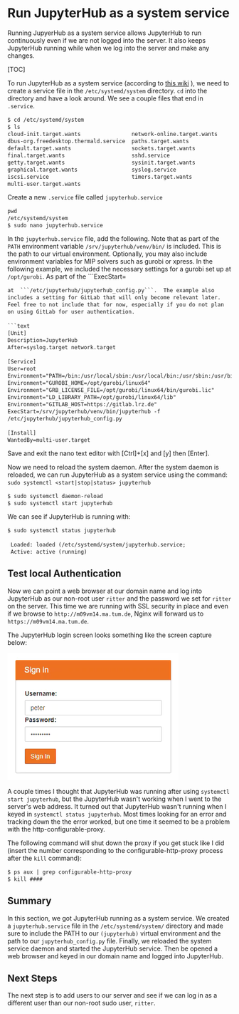 # Run JupyterHub as a system service

Running JupyerHub as a system service allows JupyterHub to run continuously even if we are not logged into the server. It also keeps JupyterHub running while when we log into the server and make any changes.

[TOC]

To run JupyterHub as a system service (according to [this wiki](https://github.com/jupyterhub/jupyterhub/wiki/Run-jupyterhub-as-a-system-service)
), we need to create a service file in the ```/etc/systemd/system``` directory. ```cd``` into the directory and have a look around. We see a couple files that end in ```.service```.

```text
$ cd /etc/systemd/system
$ ls
cloud-init.target.wants                network-online.target.wants
dbus-org.freedesktop.thermald.service  paths.target.wants
default.target.wants                   sockets.target.wants
final.target.wants                     sshd.service
getty.target.wants                     sysinit.target.wants
graphical.target.wants                 syslog.service
iscsi.service                          timers.target.wants
multi-user.target.wants
```

Create a new ```.service``` file called ```jupyterhub.service```

```text
pwd
/etc/systemd/system
$ sudo nano jupyterhub.service
```

In the ```jupyterhub.service``` file, add the following. Note that as
part of the ```PATH``` environment variable
```/srv/jupyterhub/venv/bin/``` is included. This is the path to our virtual environment.  Optionally, you may also
include environment variables for MIP solvers such as gurobi or
xpress. In the following example, we included the necessary settings
for a gurobi set up at ```/opt/gurobi```. As part of the ```ExecStart=
``` section, we include a flag for our JupyterHub config file located
at  ```/etc/jupyterhub/jupyterhub_config.py```.  The example also
includes a setting for GitLab that will only become relevant later.
Feel free to not include that for now, especially if you do not plan
on using GitLab for user authentication.

```text
[Unit]
Description=JupyterHub
After=syslog.target network.target

[Service]
User=root
Environment="PATH=/bin:/usr/local/sbin:/usr/local/bin:/usr/sbin:/usr/bin:/srv/jupyterhub/venv/bin/:/opt/gurobi/linux64/bin"
Environment="GUROBI_HOME=/opt/gurobi/linux64"
Environment="GRB_LICENSE_FILE=/opt/gurobi/linux64/bin/gurobi.lic"
Environment="LD_LIBRARY_PATH=/opt/gurobi/linux64/lib"
Environment="GITLAB_HOST=https://gitlab.lrz.de"
ExecStart=/srv/jupyterhub/venv/bin/jupyterhub -f /etc/jupyterhub/jupyterhub_config.py

[Install]
WantedBy=multi-user.target
```

Save and exit the nano text editor with [Ctrl]+[x] and [y] then [Enter]. 

Now we need to reload the system daemon. After the system daemon is reloaded, we can run JupyterHub as a system service using the command: ```sudo systemctl <start|stop|status> jupyterhub```

```text
$ sudo systemctl daemon-reload
$ sudo systemctl start jupyterhub
```

We can see if JupyterHub is running with:

```text
$ sudo systemctl status jupyterhub

 Loaded: loaded (/etc/systemd/system/jupyterhub.service; 
 Active: active (running)
```

## Test local Authentication

Now we can point a web browser at our domain name and log into JupyterHub as our non-root user ```ritter``` and the password we set for ```ritter``` on the server. This time we are running with SSL security in place and even if we browse to ```http://m09vm14.ma.tum.de```, Nginx will forward us to ```https://m09vm14.ma.tum.de```.

The JupyterHub login screen looks something like the screen capture below:

![JupyterHub PAM Login](images/jupyterhub_pam_spawner_login.png)

A couple times I thought that JupyterHub was running after using ```systemctl start jupyterhub```, but the JupyterHub wasn't working when I went to the server's web address. It turned out that JupyterHub wasn't running when I keyed in ```systemctl status jupyterhub```. Most times looking for an error and tracking down the the error worked, but one time it seemed to be a problem with the http-configurable-proxy. 

The following command will shut down the proxy if you get stuck like I did (insert the number corresponding to the configurable-http-proxy process after the ```kill``` command):

```text
$ ps aux | grep configurable-http-proxy
$ kill #### 
```

## Summary

In this section, we got JupyterHub running as a system service. We created a ```jupyterhub.service``` file in the ```/etc/systemd/system/``` directory and made sure to include the PATH to our ```(jupyterhub)``` virtual environment and the path to our ```jupyterhub_config.py``` file. Finally, we reloaded the system service daemon and started the JupyterHub service. Then be opened a web browser and keyed in our domain name and logged into JupyterHub. 

## Next Steps

The next step is to add users to our server and see if we can log in as a different user than our non-root sudo user, ```ritter```.
